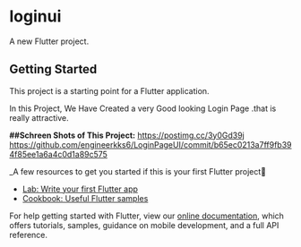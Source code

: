 # loginui

A new Flutter project.

## Getting Started

This project is a starting point for a Flutter application.

In this Project, We Have Created a very Good looking Login Page .that is really attractive.

**##Schreen Shots of This Project:**
https://postimg.cc/3y0Gd39j
https://github.com/engineerkks6/LoginPageUI/commit/b65ec0213a7ff9fb394f85ee1a6a4c0d1a89c575


_A few resources to get you started if this is your first Flutter project🥇

- [Lab: Write your first Flutter app](https://flutter.dev/docs/get-started/codelab)
- [Cookbook: Useful Flutter samples](https://flutter.dev/docs/cookbook)

For help getting started with Flutter, view our
[online documentation](https://flutter.dev/docs), which offers tutorials,
samples, guidance on mobile development, and a full API reference.
